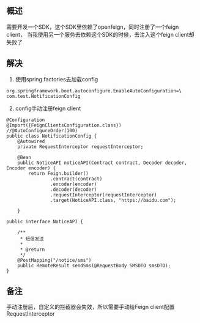 ## 概述
需要开发一个SDK，这个SDK里依赖了openfeign，同时注册了一个feign client，
当我使用另一个服务去依赖这个SDK的时候，去注入这个feign client却失败了
## 解决
1. 使用spring.factories去加载config
```code
org.springframework.boot.autoconfigure.EnableAutoConfiguration=\
com.test.NotificationConfig
```
2. config手动注册feign client
```code
@Configuration
@Import({FeignClientsConfiguration.class})
//@AutoConfigureOrder(100)
public class NotificationConfig {
    @Autowired
    private RequestInterceptor requestInterceptor;

    @Bean
    public NoticeAPI noticeAPI(Contract contract, Decoder decoder, Encoder encoder) {
        return Feign.builder()
                .contract(contract)
                .encoder(encoder)
                .decoder(decoder)
                .requestInterceptor(requestInterceptor)
                .target(NoticeAPI.class, "https://baidu.com");

    }

public interface NoticeAPI {

    /**
     * 短信发送
     *
     * @return
     */
    @PostMapping("/notice/sms")
    public RemoteResult sendSms(@RequestBody SMSDTO smsDTO);
}
```
## 备注
手动注册后，自定义的拦截器会失效，所以需要手动给Feign client配置RequestInterceptor